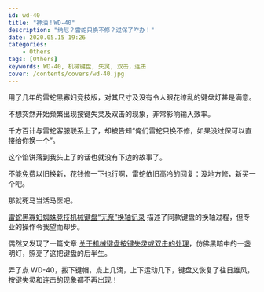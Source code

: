 ```yaml
---
id: wd-40
title: "神油！WD-40"
description: "纳尼？雷蛇只换不修？过保了咋办！"
date: 2020.05.15 19:26
categories:
    - Others
tags: [Others]
keywords: WD-40, 机械键盘, 失灵, 双击，连击
cover: /contents/covers/wd-40.jpg
---
```


用了几年的雷蛇黑寡妇竞技版，对其尺寸及没有令人眼花缭乱的键盘灯甚是满意。

不想突然开始频繁出现按键失灵及双击的现象，非常影响输入效率。

千方百计与雷蛇客服联系上了，却被告知“俺们雷蛇只换不修，如果没过保可以直接给你换一个”。

这个馅饼落到我头上了的话也就没有下边的故事了。

不能免费以旧换新，花钱修一下也行啊，雷蛇依旧高冷的回复：没地方修，新买一个吧。

那就死马当活马医吧。

[雷蛇黑寡妇蜘蛛竞技机械键盘“无奈”换轴记录](http://zhongce.sina.com.cn/article/view/796/) 描述了同款键盘的换轴过程，但专业的操作令我望而却步。

偶然又发现了一篇文章 [关于机械键盘按键失灵或双击的处理](https://post.smzdm.com/p/666978/)，仿佛黑暗中的一盏明灯，照亮了这把键盘的后半生。

弄了点 WD-40，拔下键帽，点上几滴，上下运动几下，键盘又恢复了往日雄风，按键失灵和连击的现象都不再出现！
